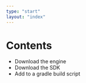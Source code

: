 ```yaml
---
type: "start"
layout: "index"
---
```


Contents
===

* Download the engine
* Download the SDK
* Add to a gradle build script
